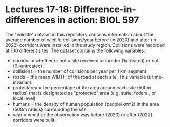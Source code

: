 # Lectures 17-18: Difference-in-differences in action: BIOL 597

The "wildlife" dataset in this repository contains information about the average number of wildlife collisions/year before (in 2020) and after (in 2022) corridors were installed in the study region. Collisions were recorded at 100 different sites. The dataset contains the following variables:
- corridor = whether or not a site received a corridor (1=treated) or not (0=untreated).
- collisions = the number of collisions per year per 1 km segment
- roads = the mean WIDTH of the road at each site. This variable is time-invariant.
- protectarea = the percentage of the area around each site (500m radius) that is designated as "protected" area (e.g. state, federal, or local level)
- humans = the density of human population (people/km^2) in the area (500m radius) surrounding the site
- year = whether the observation was before (2020) or after (2022) corridors were built.
